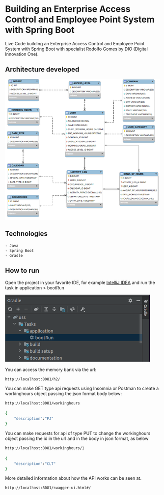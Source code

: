 # Building an Enterprise Access Control and Employee Point System with Spring Boot


Live Code building an Enterprise Access Control and Employee Point System with Spring Boot with specialist Rodolfo Gomes by DIO (Digital Innovation One).


## Architecture developed
![Design](DIO.png)

## Technologies
    - Java
    - Spring Boot
    - Gradle

##  How to run

  Open the project in your favorite IDE, for example
  [IntelliJ IDEA](https://www.jetbrains.com/pt-br/idea/download/#section=linux) and run the task in application > bootRun

  ![Design](task.png)
  
You can access the memory bank via the url:

```
http://localhost:8081/h2/
```

You can make GET type api requests using Insomnia or Postman to create a workinghours object passing the json format body below:

```bash
http://localhost:8081/workinghours

{	
	"description":"PJ"
}
```

You can make requests for api of type PUT to change the workinghours object passing the id in the url and in the body in json format, as below

```bash
http://localhost:8081/workinghours/1

{
	"description":"CLT"
}
```
More detailed information about how the API works can be seen at.

```
http://localhost:8081/swagger-ui.html#/
```